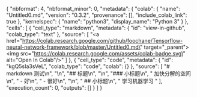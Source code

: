 {
  "nbformat": 4,
  "nbformat_minor": 0,
  "metadata": {
    "colab": {
      "name": "Untitled0.md",
      "version": "0.3.2",
      "provenance": [],
      "include_colab_link": true
    },
    "kernelspec": {
      "name": "python3",
      "display_name": "Python 3"
    }
  },
  "cells": [
    {
      "cell_type": "markdown",
      "metadata": {
        "id": "view-in-github",
        "colab_type": "text"
      },
      "source": [
        "<a href=\"https://colab.research.google.com/github/foochane/Tensorflow-neural-network-framework/blob/master/Untitled0.md\" target=\"_parent\"><img src=\"https://colab.research.google.com/assets/colab-badge.svg\" alt=\"Open In Colab\"/></a>"
      ]
    },
    {
      "cell_type": "code",
      "metadata": {
        "id": "kgQ5sIa3sVeL",
        "colab_type": "code",
        "colab": {}
      },
      "source": [
        "# markdown 测试\n",
        "\n",
        "## 标题\n",
        "\n",
        "### 小标题\n",
        " 加快分解的空间\n",
        " - 好\n",
        " - 很好\n",
        "\n",
        " ## 小标题\n",
        " 学习机器学习 "
      ],
      "execution_count": 0,
      "outputs": []
    }
  ]
}